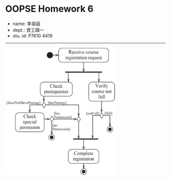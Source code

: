 # OOPSE Homework 6

- name: 李易庭
- dept.: 資工碩一
- stu. id: P7610 4419
  
---
<img src="./question.png" alt="drawing" height="400" style="margin: auto"/>

